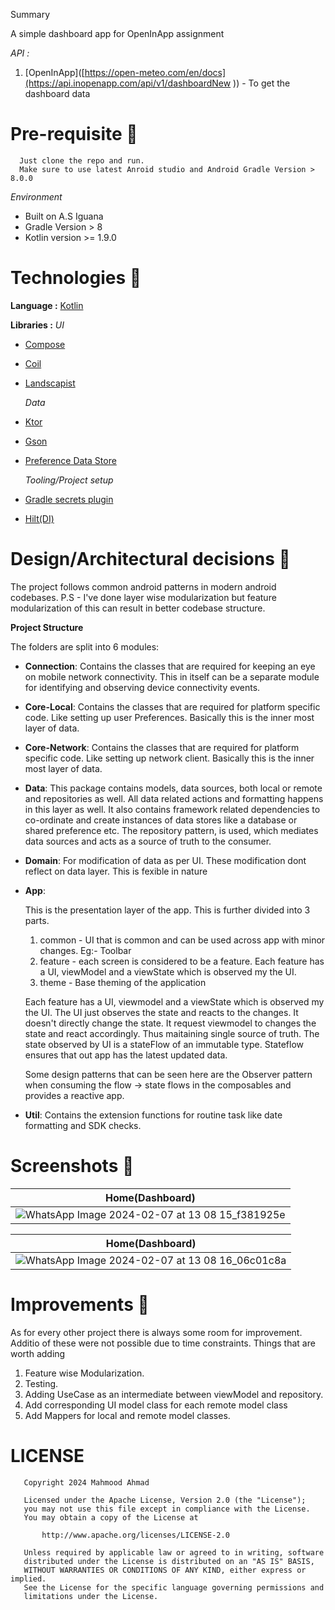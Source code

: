 Summary

A simple dashboard app for OpenInApp assignment

*API :* 
1. [OpenInApp]([https://open-meteo.com/en/docs](https://api.inopenapp.com/api/v1/dashboardNew )) - To get the dashboard data


# Pre-requisite 📝

```properties
  Just clone the repo and run.
  Make sure to use latest Anroid studio and Android Gradle Version > 8.0.0
```

*Environment*
- Built on A.S Iguana
- Gradle Version > 8
- Kotlin version >= 1.9.0


# Technologies 🔨

**Language :** [Kotlin](https://github.com/JetBrains/kotlin)

**Libraries :**
  *UI*
- [Compose](https://developer.android.com/jetpack/compose)
- [Coil](https://coil-kt.github.io/coil/compose/https://coil-kt.github.io/coil/compose/) 
- [Landscapist](https://github.com/skydoves/landscapist) 

  *Data*
- [Ktor](https://github.com/ktorio/ktor.git)
- [Gson](https://github.com/google/gson)
- [Preference Data Store](https://developer.android.com/topic/libraries/architecture/datastore)

   *Tooling/Project setup*
- [Gradle secrets plugin](https://github.com/google/secrets-gradle-plugin)
- [Hilt(DI)](https://developer.android.com/training/dependency-injection/hilt-android)


# Design/Architectural decisions 📐

The project follows common android patterns in modern android codebases. 
P.S - I've done layer wise modularization but feature modularization of this can result in better codebase structure.

**Project Structure**

The folders are split into 6 modules:
 - **Connection**:
   Contains the classes that are required for keeping an eye on mobile network connectivity. This in itself can be a separate module for identifying and observing device connectivity events.

 - **Core-Local**:
   Contains the classes that are required for platform specific code. Like setting up user Preferences. Basically this is the inner most layer of data.

 - **Core-Network**:
   Contains the classes that are required for platform specific code. Like setting up network client. Basically this is the inner most layer of data.

 - **Data**:
   This package contains models, data sources, both local or remote and repositories as well. All data related actions and formatting happens in this layer as well.
   It also contains framework related dependencies to co-ordinate and create instances of data stores like a database or shared preference etc.
   The repository pattern, is used, which mediates data sources and acts as a source of truth to the consumer.

 - **Domain**:
   For modification of data as per UI. These modification dont reflect on data layer. This is fexible in nature
  
 - **App**:

   This is the presentation layer of the app.
   This is further divided into 3 parts.
   1. common - UI that is common and can be used across app with minor changes. Eg:- Toolbar
   2. feature - each screen is considered to be a feature. Each feature has a UI, viewModel and a viewState which is observed my the UI.
   3. theme - Base theming of the application

   Each feature has a UI, viewmodel and a viewState which is observed my the UI. The UI just observes the state and reacts to the changes. It doesn't directly change the state. It request viewmodel to changes the state and react accordingly. Thus maitaining single source of truth. The state observed by UI is a stateFlow of an immutable type. Stateflow ensures that out app has the latest updated data.
   
   Some design patterns that can be seen here are the Observer pattern when consuming the flow -> state flows in the composables and provides a reactive app.

 - **Util**:
   Contains the extension functions for routine task like date formatting and SDK checks.


# Screenshots 📱

|                         Home(Dashboard)                       |
|:---------------------------------------------------------:|
| ![WhatsApp Image 2024-02-07 at 13 08 15_f381925e](https://github.com/mahmood199/Dashboard/assets/58071934/69ad2165-9731-4a9e-b4a8-d8ea2ba4b377) |



|                         Home(Dashboard)                       |
|:---------------------------------------------------------:|
| ![WhatsApp Image 2024-02-07 at 13 08 16_06c01c8a](https://github.com/mahmood199/Dashboard/assets/58071934/4e08a06e-6921-4877-b644-60b4eeeb0101) |



# Improvements 🚀
As for every other project there is always some room for improvement.
Additio of these were not possible due to time constraints.
Things that are worth adding
1. Feature wise Modularization.
2. Testing.
3. Adding UseCase as an intermediate between viewModel and repository.
4. Add corresponding UI model class for each remote model class
5. Add Mappers for local and remote model classes.

# LICENSE

```
   Copyright 2024 Mahmood Ahmad

   Licensed under the Apache License, Version 2.0 (the "License");
   you may not use this file except in compliance with the License.
   You may obtain a copy of the License at

       http://www.apache.org/licenses/LICENSE-2.0

   Unless required by applicable law or agreed to in writing, software
   distributed under the License is distributed on an "AS IS" BASIS,
   WITHOUT WARRANTIES OR CONDITIONS OF ANY KIND, either express or implied.
   See the License for the specific language governing permissions and
   limitations under the License.
   
```

